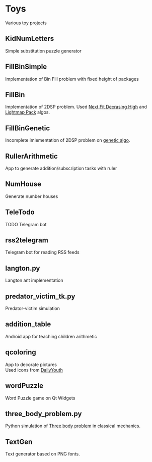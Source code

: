 # Toys
Various toy projects


## KidNumLetters
Simple substitution puzzle generator  

## FillBinSimple
Implementation of Bin Fill problem with fixed height of packages

## FillBin
Implementation of 2DSP problem. Used [Next Fit Decrasing High](https://en.wikipedia.org/wiki/Next-fit-decreasing_bin_packing) and [Lightmap Pack](https://blackpawn.com/texts/lightmaps/default.html) algos.

## FillBinGenetic
Incomplete imlementation of 2DSP problem on [genetic algo](https://en.wikipedia.org/wiki/Genetic_algorithm).  

## RullerArithmetic
App to generate addition/subscription tasks with ruler

## NumHouse
Generate number houses

## TeleTodo
TODO Telegram bot

## rss2telegram
Telegram bot for reading RSS feeds

## langton.py
Langton ant implementation

## predator_victim_tk.py
Predator-victim simulation

## addition_table
Android app for teaching children arithmetic

## qcoloring
App to decorate pictures  
Used icons from [DailyYouth](https://www.iconfinder.com/iconofoxy)

## wordPuzzle
Word Puzzle game on Qt Widgets

## three_body_problem.py
Python simulation of [Three body problem](https://en.wikipedia.org/wiki/Three-body_problem) in classical mechanics.  

## TextGen
Text generator based on PNG fonts.
